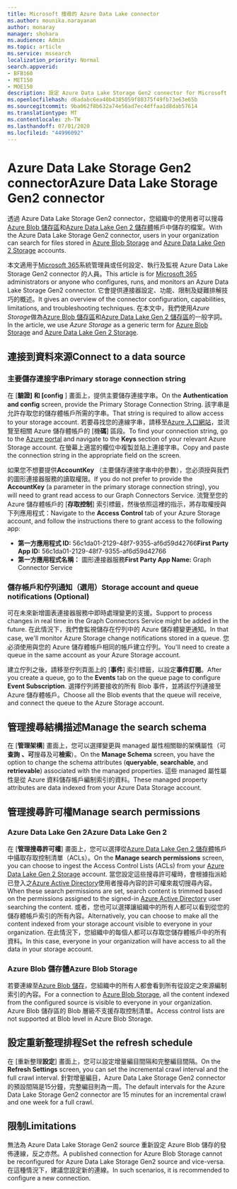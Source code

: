 ```yaml
---
title: Microsoft 搜尋的 Azure Data Lake connector
ms.author: mounika.narayanan
author: monaray
manager: shohara
ms.audience: Admin
ms.topic: article
ms.service: mssearch
localization_priority: Normal
search.appverid:
- BFB160
- MET150
- MOE150
description: 設定 Azure Data Lake Storage Gen2 connector for Microsoft Search
ms.openlocfilehash: d6adabc6ea40b4385059f80375f49fb73e63e65b
ms.sourcegitcommit: 9ba062f8b632a74e56ad7ec4dffaa1d8dab57614
ms.translationtype: MT
ms.contentlocale: zh-TW
ms.lasthandoff: 07/01/2020
ms.locfileid: "44996092"
---
```

# <a name="azure-data-lake-storage-gen2-connector"></a><span data-ttu-id="6f03a-103">Azure Data Lake Storage Gen2 connector</span><span class="sxs-lookup"><span data-stu-id="6f03a-103">Azure Data Lake Storage Gen2 connector</span></span>

<span data-ttu-id="6f03a-104">透過 Azure Data Lake Storage Gen2 connector，您組織中的使用者可以搜尋[Azure Blob 儲存區](https://docs.microsoft.com/azure/storage/blobs/storage-blobs-introduction)和[Azure Data Lake Gen 2 儲存體](https://docs.microsoft.com/azure/storage/blobs/data-lake-storage-introduction)帳戶中儲存的檔案。</span><span class="sxs-lookup"><span data-stu-id="6f03a-104">With the Azure Data Lake Storage Gen2 connector, users in your organization can search for files stored in [Azure Blob Storage](https://docs.microsoft.com/azure/storage/blobs/storage-blobs-introduction) and [Azure Data Lake Gen 2 Storage](https://docs.microsoft.com/azure/storage/blobs/data-lake-storage-introduction) accounts.</span></span>

<span data-ttu-id="6f03a-105">本文適用于[Microsoft 365](https://www.microsoft.com/microsoft-365)系統管理員或任何設定、執行及監視 Azure Data Lake Storage Gen2 connector 的人員。</span><span class="sxs-lookup"><span data-stu-id="6f03a-105">This article is for [Microsoft 365](https://www.microsoft.com/microsoft-365) administrators or anyone who configures, runs, and monitors an Azure Data Lake Storage Gen2 connector.</span></span> <span data-ttu-id="6f03a-106">它會提供連接器設定、功能、限制及疑難排解技巧的概述。</span><span class="sxs-lookup"><span data-stu-id="6f03a-106">It gives an overview of the connector configuration, capabilities, limitations, and troubleshooting techniques.</span></span> <span data-ttu-id="6f03a-107">在本文中，我們使用*Azure Storage*做為[Azure Blob 儲存區](https://docs.microsoft.com/azure/storage/blobs/storage-blobs-introduction)和[Azure Data Lake Gen 2 儲存區](https://docs.microsoft.com/azure/storage/blobs/data-lake-storage-introduction)的一般字詞。</span><span class="sxs-lookup"><span data-stu-id="6f03a-107">In the article, we use *Azure Storage* as a generic term for [Azure Blob Storage](https://docs.microsoft.com/azure/storage/blobs/storage-blobs-introduction) and [Azure Data Lake Gen 2 Storage](https://docs.microsoft.com/azure/storage/blobs/data-lake-storage-introduction).</span></span>

## <a name="connect-to-a-data-source"></a><span data-ttu-id="6f03a-108">連接到資料來源</span><span class="sxs-lookup"><span data-stu-id="6f03a-108">Connect to a data source</span></span>
### <a name="primary-storage-connection-string"></a><span data-ttu-id="6f03a-109">主要儲存連接字串</span><span class="sxs-lookup"><span data-stu-id="6f03a-109">Primary storage connection string</span></span> 
<span data-ttu-id="6f03a-110">在 [**驗證] 和 [config** ] 畫面上，提供主要儲存連接字串。</span><span class="sxs-lookup"><span data-stu-id="6f03a-110">On the **Authentication and config** screen, provide the Primary Storage Connection String.</span></span> <span data-ttu-id="6f03a-111">該字串是允許存取您的儲存體帳戶所需的字串。</span><span class="sxs-lookup"><span data-stu-id="6f03a-111">That string is required to allow access to your storage account.</span></span> <span data-ttu-id="6f03a-112">若要尋找您的連線字串，請移至[Azure 入口網站](https://ms.portal.azure.com/#home)，並流覽至相關 Azure 儲存體帳戶的 [機**碼**] 區段。</span><span class="sxs-lookup"><span data-stu-id="6f03a-112">To find your connection string, go to the [Azure portal](https://ms.portal.azure.com/#home) and navigate to the **Keys** section of your relevant Azure Storage account.</span></span> <span data-ttu-id="6f03a-113">在螢幕上適當的欄位中複製並貼上連接字串。</span><span class="sxs-lookup"><span data-stu-id="6f03a-113">Copy and paste the connection string in the appropriate field on the screen.</span></span>

<span data-ttu-id="6f03a-114">如果您不想要提供**AccountKey** （主要儲存連接字串中的參數），您必須授與我們的圖形連接器服務的讀取權限。</span><span class="sxs-lookup"><span data-stu-id="6f03a-114">If you do not prefer to provide the **AccountKey** (a parameter in the primary storage connection string), you will need to grant read access to our Graph Connectors Service.</span></span> <span data-ttu-id="6f03a-115">流覽至您的 Azure 儲存體帳戶的 [**存取控制**] 索引標籤，然後依照這裡的指示，將存取權授與下列應用程式：</span><span class="sxs-lookup"><span data-stu-id="6f03a-115">Navigate to the **Access Control** tab of your Azure Storage account, and follow the instructions there to grant access to the following app:</span></span>
* <span data-ttu-id="6f03a-116">**第一方應用程式 ID:** 56c1da01-2129-48f7-9355-af6d59d42766</span><span class="sxs-lookup"><span data-stu-id="6f03a-116">**First Party App ID:** 56c1da01-2129-48f7-9355-af6d59d42766</span></span>
* <span data-ttu-id="6f03a-117">**第一方應用程式名稱：** 圖形連接器服務</span><span class="sxs-lookup"><span data-stu-id="6f03a-117">**First Party App Name:** Graph Connector Service</span></span>

### <a name="storage-account-and-queue-notifications-optional"></a><span data-ttu-id="6f03a-118">儲存帳戶和佇列通知（選用）</span><span class="sxs-lookup"><span data-stu-id="6f03a-118">Storage account and queue notifications (Optional)</span></span>
<span data-ttu-id="6f03a-119">可在未來新增圖表連接器服務中即時處理變更的支援。</span><span class="sxs-lookup"><span data-stu-id="6f03a-119">Support to process changes in real time in the Graph Connectors Service might be added in the future.</span></span> <span data-ttu-id="6f03a-120">在此情況下，我們會監視儲存在佇列中的 Azure 儲存體變更通知。</span><span class="sxs-lookup"><span data-stu-id="6f03a-120">In that case, we'll monitor Azure Storage change notifications stored in a queue.</span></span> <span data-ttu-id="6f03a-121">您必須使用與您的 Azure 儲存體帳戶相同的帳戶建立佇列。</span><span class="sxs-lookup"><span data-stu-id="6f03a-121">You'll need to create a queue in the same account as your Azure Storage account.</span></span>

<span data-ttu-id="6f03a-122">建立佇列之後，請移至佇列頁面上的 [**事件**] 索引標籤，以設定**事件訂閱**。</span><span class="sxs-lookup"><span data-stu-id="6f03a-122">After you create a queue, go to the **Events** tab on the queue page to configure **Event Subscription**.</span></span> <span data-ttu-id="6f03a-123">選擇佇列將要接收的所有 Blob 事件，並將該佇列連接至 Azure 儲存體帳戶。</span><span class="sxs-lookup"><span data-stu-id="6f03a-123">Choose all the Blob events that the queue will receive, and connect the queue to the Azure Storage account.</span></span>

## <a name="manage-the-search-schema"></a><span data-ttu-id="6f03a-124">管理搜尋結構描述</span><span class="sxs-lookup"><span data-stu-id="6f03a-124">Manage the search schema</span></span>
<span data-ttu-id="6f03a-125">在 [**管理架構**] 畫面上，您可以選擇變更與 managed 屬性相關聯的架構屬性（可**查詢** **、可**搜尋及可**檢索**）。</span><span class="sxs-lookup"><span data-stu-id="6f03a-125">On the **Manage Schema** screen, you have the option to change the schema attributes (**queryable**, **searchable**, and **retrievable**) associated with the managed properties.</span></span> <span data-ttu-id="6f03a-126">這些 managed 屬性屬性是從 Azure 資料儲存帳戶編制索引的資料。</span><span class="sxs-lookup"><span data-stu-id="6f03a-126">These managed property attributes are data indexed from your Azure Data Storage account.</span></span>

## <a name="manage-search-permissions"></a><span data-ttu-id="6f03a-127">管理搜尋許可權</span><span class="sxs-lookup"><span data-stu-id="6f03a-127">Manage search permissions</span></span>
### <a name="azure-data-lake-gen-2"></a><span data-ttu-id="6f03a-128">Azure Data Lake Gen 2</span><span class="sxs-lookup"><span data-stu-id="6f03a-128">Azure Data Lake Gen 2</span></span>
<span data-ttu-id="6f03a-129">在 [**管理搜尋許可權**] 畫面上，您可以選擇從[Azure Data Lake Gen 2 儲存體](https://docs.microsoft.com/azure/storage/blobs/data-lake-storage-introduction)帳戶中攝取存取控制清單（ACLs）。</span><span class="sxs-lookup"><span data-stu-id="6f03a-129">On the **Manage search permissions** screen, you can choose to ingest the Access Control Lists (ACLs) from your [Azure Data Lake Gen 2 Storage](https://docs.microsoft.com/azure/storage/blobs/data-lake-storage-introduction) account.</span></span> <span data-ttu-id="6f03a-130">當您設定這些搜尋許可權時，會根據指派給已登入之[Azure Active Directory](https://docs.microsoft.com/azure/active-directory/)使用者搜尋內容的許可權來裁切搜尋內容。</span><span class="sxs-lookup"><span data-stu-id="6f03a-130">When these search permissions are set, search content is trimmed based on the permissions assigned to the signed-in [Azure Active Directory](https://docs.microsoft.com/azure/active-directory/) user searching the content.</span></span> <span data-ttu-id="6f03a-131">或者，您也可以選擇讓組織中的所有人都可以看到從您的儲存體帳戶索引的所有內容。</span><span class="sxs-lookup"><span data-stu-id="6f03a-131">Alternatively, you can choose to make all the content indexed from your storage account visible to everyone in your organization.</span></span> <span data-ttu-id="6f03a-132">在此情況下，您組織中的每個人都可以存取您儲存體帳戶中的所有資料。</span><span class="sxs-lookup"><span data-stu-id="6f03a-132">In this case, everyone in your organization will have access to all the data in your storage account.</span></span>

### <a name="azure-blob-storage"></a><span data-ttu-id="6f03a-133">Azure Blob 儲存體</span><span class="sxs-lookup"><span data-stu-id="6f03a-133">Azure Blob Storage</span></span>
<span data-ttu-id="6f03a-134">若要連線至[Azure Blob 儲存](https://docs.microsoft.com/azure/storage/blobs/storage-blobs-introduction)，您組織中的所有人都會看到所有從設定之來源編制索引的內容。</span><span class="sxs-lookup"><span data-stu-id="6f03a-134">For a connection to [Azure Blob Storage](https://docs.microsoft.com/azure/storage/blobs/storage-blobs-introduction), all the content indexed from the configured source is visible to everyone in your organization.</span></span> <span data-ttu-id="6f03a-135">Azure Blob 儲存區的 Blob 層級不支援存取控制清單。</span><span class="sxs-lookup"><span data-stu-id="6f03a-135">Access control lists are not supported at Blob level in Azure Blob Storage.</span></span>

## <a name="set-the-refresh-schedule"></a><span data-ttu-id="6f03a-136">設定重新整理排程</span><span class="sxs-lookup"><span data-stu-id="6f03a-136">Set the refresh schedule</span></span>
<span data-ttu-id="6f03a-137">在 [重新整理**設定**] 畫面上，您可以設定增量編目間隔和完整編目間隔。</span><span class="sxs-lookup"><span data-stu-id="6f03a-137">On the **Refresh Settings** screen, you can set the incremental crawl interval and the full crawl interval.</span></span> <span data-ttu-id="6f03a-138">針對增量編目，Azure Data Lake Storage Gen2 connector 的預設間隔是15分鐘，完整編目則為一周。</span><span class="sxs-lookup"><span data-stu-id="6f03a-138">The default intervals for the Azure Data Lake Storage Gen2 connector are 15 minutes for an incremental crawl and one week for a full crawl.</span></span>

## <a name="limitations"></a><span data-ttu-id="6f03a-139">限制</span><span class="sxs-lookup"><span data-stu-id="6f03a-139">Limitations</span></span>
<span data-ttu-id="6f03a-140">無法為 Azure Data Lake Storage Gen2 source 重新設定 Azure Blob 儲存的發佈連線，反之亦然。</span><span class="sxs-lookup"><span data-stu-id="6f03a-140">A published connection for Azure Blob Storage cannot be reconfigured for Azure Data Lake Storage Gen2 source and vice-versa.</span></span> <span data-ttu-id="6f03a-141">在這種情況下，建議您設定新的連線。</span><span class="sxs-lookup"><span data-stu-id="6f03a-141">In such scenarios, it is recommended to configure a new connection.</span></span>